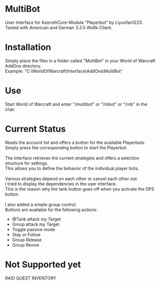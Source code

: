 # MultiBot
User interface for AzerothCore-Module "Playerbot" by Liyunfan1223.<br>
Tested with American and German 3.3.5 Wotlk-Client.
# Installation
Simply place the files in a folder called "MultiBot" in your World of Warcraft AddOns directory.<br>
Example: "C:\WorldOfWarcraft\Interface\AddOns\MultiBot"
# Use
Start World of Warcraft and enter "/multibot" or "/mbot" or "/mb" in the chat.
# Current Status
Reads the account list and offers a button for the available Playerbots.<br>
Simply press the corresponding button to start the Playerbot.<br><br>
The interface retrieves the current strategies and offers a selection structure for settings.<br>
This allows you to define the behavior of the individual player bots.<br><br>
Various strategies depend on each other or cancel each other out.<br>
I tried to display the dependencies in the user interface.<br>
This is the reason why the tank button goes off when you activate the DPS button.<br><br>
I also added a simple group control.<br>
Buttons are available for the following actions:<br>
- @Tank attack my Target
- Group attack my Target
- Toggle passive mode
- Stay or Follow
- Group Release
- Group Revive
# Not Supported yet
RAID
QUEST
INVENTORY
